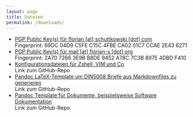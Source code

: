 ```yaml
---
layout: page
title: Dateien
permalink: /downloads/
---
```


- [PGP Public Key(s) für florian [at] schuttkowski [dot] com](/downloads/pgp/florian@schuttkowski.com.pub.pgp)  
    Fingerprint: 69DC 04D9 C5FE C15C 4FBE  CA02 01C7 CCAE 2E43 6271
- [PGP Public Key(s) für mail [at] florian-s [dot] org](/downloads/pgp/mail@florian-s.org.pub.pgp)  
    Fingerprint: 2A70 7266 3E9B B8DE 9452  A78C 7C3B 897E 4DBD F410  
- [Konfigurationsdateien für Zshell, VIM und Co](https://github.com/flowinho/dotfiles/tree/main)  
  Link zum GitHub-Repo
- [Pandoc LaTeX-Template um DIN5008 Briefe aus Markdownfiles zu generieren](https://github.com/flowinho/pandoc-din5008-german)  
  Link zum GitHub-Repo
- [Pandoc Template für Dokumente, beispielsweise Software Dokumentation](https://github.com/flowinho/pandoc-software-documentation-template)   
  Link zum GitHub-Repo
